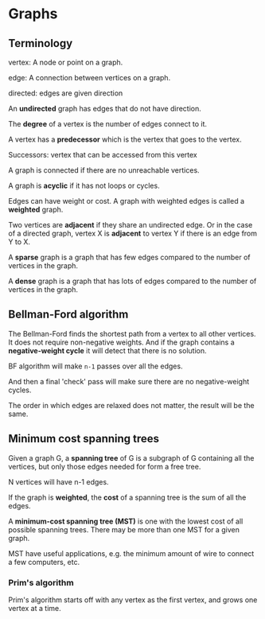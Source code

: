# Graphs

## Terminology

vertex: A node or point on a graph.

edge: A connection between vertices on a graph.

directed: edges are given direction

An **undirected** graph has edges that do not have direction.

The **degree** of a vertex is the number of edges connect to it.

A vertex has a **predecessor** which is the vertex that goes to the vertex.

Successors: vertex that can be accessed from this vertex

A graph is connected if there are no unreachable vertices.

A graph is **acyclic** if it has not loops or cycles.

Edges can have weight or cost. A graph with weighted edges is called a **weighted** graph.

Two vertices are **adjacent** if they share an undirected edge. Or in the case of a directed graph, vertex X is **adjacent** to vertex Y if there is an edge from Y to X.

A **sparse** graph is a graph that has few edges compared to the number of vertices in the graph.

A **dense** graph is a graph that has lots of edges compared to the number of vertices in the graph.

## Bellman-Ford algorithm

The Bellman-Ford finds the shortest path from a vertex to all other vertices. It does not require non-negative weights. And if the graph contains a **negative-weight cycle** it will detect that there is no solution.

BF algorithm will make `n-1` passes over all the edges.

And then a final 'check' pass will make sure there are no negative-weight cycles.

The order in which edges are relaxed does not matter, the result will be the same.

## Minimum cost spanning trees

Given a graph G, a **spanning tree** of G is a subgraph of G containing all the vertices, but only those edges needed for form a free tree.

N vertices will have n-1 edges.

If the graph is **weighted**, the **cost** of a spanning tree is the sum of all the edges.

A **minimum-cost spanning tree (MST)** is one with the lowest cost of all possible spanning trees. There may be more than one MST for a given graph.

MST have useful applications, e.g. the minimum amount of wire to connect a few computers, etc.

### Prim's algorithm

Prim's algorithm starts off with any vertex as the first vertex, and grows one vertex at a time.
